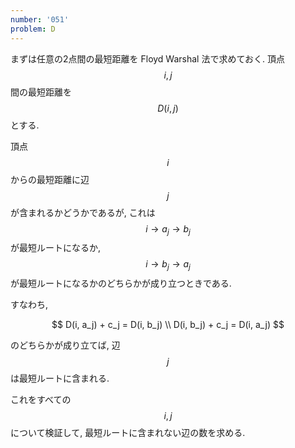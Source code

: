 ```yaml
---
number: '051'
problem: D
---
```

まずは任意の2点間の最短距離を Floyd Warshal 法で求めておく. 頂点 $$ i, j $$ 間の最短距離を $$ D(i, j) $$ とする.

頂点 $$ i $$ からの最短距離に辺 $$ j $$ が含まれるかどうかであるが, これは $$ i \rightarrow a_j \rightarrow b_j $$ が最短ルートになるか, $$ i \rightarrow b_j \rightarrow a_j $$ が最短ルートになるかのどちらかが成り立つときである.

すなわち,

$$
D(i, a_j) + c_j = D(i, b_j) \\
D(i, b_j) + c_j = D(i, a_j)
$$

のどちらかが成り立てば, 辺 $$ j $$ は最短ルートに含まれる.

これをすべての $$ i, j $$ について検証して, 最短ルートに含まれない辺の数を求める.
